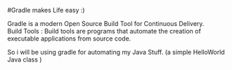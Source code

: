 #Gradle makes Life easy :)

Gradle is a modern Open Source Build Tool for Continuous Delivery.<br/>
Build Tools : Build tools are programs that automate the creation of executable applications from source code.

So i will be using gradle for automating my Java Stuff. (a simple HelloWorld Java class )


